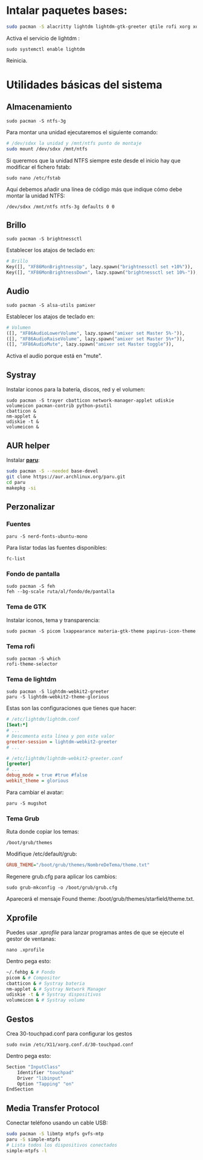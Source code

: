 # Intalar paquetes bases:  

```bash
sudo pacman -S alacritty lightdm lightdm-gtk-greeter qtile rofi xorg xorg-xinit
```
Activa el servicio de lightdm :

    sudo systemctl enable lightdm

Reinicia. 

# Utilidades básicas del sistema

## Almacenamiento

    sudo pacman -S ntfs-3g

Para montar una unidad ejecutaremos el siguiente comando:
```bash
# /dev/sdxx la unidad y /mnt/ntfs punto de montaje
sudo mount /dev/sdxx /mnt/ntfs
```
Si queremos que la unidad NTFS siempre este desde el inicio hay que modificar el fichero fstab:

    sudo nano /etc/fstab

Aquí debemos añadir una línea de código más que indique cómo debe montar la unidad NTFS:

    /dev/sdxx /mnt/ntfs ntfs-3g defaults 0 0

## Brillo

    sudo pacman -S brightnessctl

Establecer los atajos de teclado en:

```python
# Brillo
Key([], "XF86MonBrightnessUp", lazy.spawn("brightnessctl set +10%")),
Key([], "XF86MonBrightnessDown", lazy.spawn("brightnessctl set 10%-")),
```
## Audio

    sudo pacman -S alsa-utils pamixer

Establecer los atajos de teclado en:

```python
# Volumen
([], "XF86AudioLowerVolume", lazy.spawn("amixer set Master 5%-")),
([], "XF86AudioRaiseVolume", lazy.spawn("amixer set Master 5%+")),
([], "XF86AudioMute", lazy.spawn("amixer set Master toggle")),
```

Activa el audio porque está en "mute". 

## Systray

Instalar iconos para la batería, discos, red y el volumen:

    sudo pacman -S trayer cbatticon network-manager-applet udiskie volumeicon pacman-contrib python-psutil
    cbatticon &
    nm-applet &
    udiskie -t &
    volumeicon &

## AUR helper
Instalar **[paru](https://github.com/Morganamilo/paru)**:

```bash
sudo pacman -S --needed base-devel
git clone https://aur.archlinux.org/paru.git
cd paru
makepkg -si
```
## Perzonalizar

### Fuentes

    paru -S nerd-fonts-ubuntu-mono

Para listar todas las fuentes disponibles:

    fc-list

### Fondo de pantalla

    sudo pacman -S feh
    feh --bg-scale ruta/al/fondo/de/pantalla

### Tema de GTK

Instalar iconos, tema y transparencia:

    sudo pacman -S picom lxappearance materia-gtk-theme papirus-icon-theme

### Tema rofi

    sudo pacman -S which
    rofi-theme-selector

### Tema de lightdm

    sudo pacman -S lightdm-webkit2-greeter
    paru -S lightdm-webkit2-theme-glorious

Estas son las configuraciones que tienes que hacer:
```ini
# /etc/lightdm/lightdm.conf
[Seat:*]
# ...
# Descomenta esta línea y pon este valor
greeter-session = lightdm-webkit2-greeter
# ...

# /etc/lightdm/lightdm-webkit2-greeter.conf
[greeter]
# ...
debug_mode = true #true #false
webkit_theme = glorious
```
Para cambiar el avatar:

	paru -S mugshot

### Tema Grub

Ruta donde copiar los temas:

    /boot/grub/themes

Modifique /etc/default/grub:
```ini
GRUB_THEME="/boot/grub/themes/NombreDeTema/theme.txt"
```
Regenere grub.cfg para aplicar los cambios:

    sudo grub-mkconfig -o /boot/grub/grub.cfg

Aparecerá el mensaje Found theme: /boot/grub/themes/starfield/theme.txt. 

## Xprofile

Puedes usar *.xprofile* para lanzar programas antes de que se ejecute
el gestor de ventanas:

    nano .xprofile

Dentro pega esto:

```bash
~/.fehbg & # Fondo
picom & # Compositor
cbatticon & # Systray bateria
nm-applet & # Systray Network Manager
udiskie -t & # Systray dispositivos
volumeicon & # Systray volume
```
## Gestos

Crea 30-touchpad.conf para configurar los gestos
    
    sudo nvim /etc/X11/xorg.conf.d/30-touchpad.conf
Dentro pega esto:
```bash
Section "InputClass"
	Identifier "touchpad"
	Driver "libinput"
	Option "Tapping" "on"
EndSection
```
## Media Transfer Protocol

Conectar teléfono usando un cable USB:

```bash
sudo pacman -S libmtp mtpfs gvfs-mtp
paru -S simple-mtpfs
# Lista todos los dispositivos conectados
simple-mtpfs -l
```
